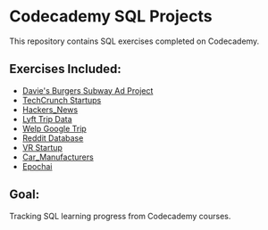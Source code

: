 # Codecademy SQL Projects
This repository contains SQL exercises completed on Codecademy.

## Exercises Included:
- [Davie's Burgers Subway Ad Project](https://gist.github.com/codecademydev/06fb091fbbc01d115414d6f61a54985a)
- [TechCrunch Startups](https://gist.github.com/codecademydev/c5a15ca41ec2011c254015c60353436d)
- [Hackers_News](https://gist.github.com/codecademydev/bda1be9cb73762ed685138a411561feb)
- [Lyft Trip Data](https://gist.github.com/codecademydev/69d3f471f4f3ea5b9ebe45d777c41e54)
- [Welp Google Trip](https://gist.github.com/codecademydev/3f6133187e7778193562082f8a5f1ba6)
- [Reddit Database](https://gist.github.com/codecademydev/244923b38c458ff1c8489bd599ec2d28)
- [VR Startup](https://gist.github.com/codecademydev/62c9044d191f118ad40b458c560ac4ac)
- [Car_Manufacturers](https://gist.github.com/codecademydev/822c2ec60038d9a0b704b09fdfd289f8)
- [Epochai](https://gist.github.com/codecademydev/cdbff92950613863425c9f75859d1397)

## Goal:
Tracking SQL learning progress from Codecademy courses.
